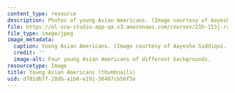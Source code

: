 ```yaml
---
content_type: resource
description: Photos of young Asian Americans. (Image courtesy of Aayesha Siddiqui.)
file: https://ol-ocw-studio-app-qa.s3.amazonaws.com/courses/21h-153j-race-and-gender-in-asian-america-spring-2006/d781db7f28dba1b6e19150407cb5bf5e_21h-153js06-th.jpg
file_type: image/jpeg
image_metadata:
  caption: Young Asian Americans. (Image courtesy of Aayesha Siddiqui.)
  credit: ''
  image-alt: Four young Asian Americans of different backgrounds.
resourcetype: Image
title: Young Asian Americans (thumbnails)
uid: d781db7f-28db-a1b6-e191-50407cb5bf5e
---
```

